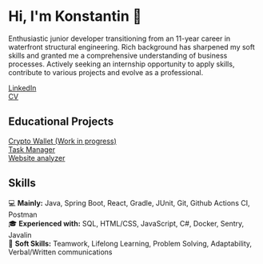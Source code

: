 # Hi, I'm Konstantin 👋
Enthusiastic junior developer transitioning from an 11-year career in waterfront structural engineering. Rich background has sharpened my soft skills and granted me a comprehensive understanding of business processes. Actively seeking an internship opportunity to apply skills, contribute to various projects and evolve as a professional.
 
[LinkedIn](https://www.linkedin.com/in/konstantin-serebrianskii/)  
[CV](https://github.com/SerKonstantin/SerKonstantin/blob/main/Konstantin%20Serebrianskii%20CV.pdf)  

## Educational Projects
[Crypto Wallet (Work in progress)](https://github.com/SerKonstantin/crypto-wallet)  
[Task Manager](https://github.com/SerKonstantin/java-project-99)  
[Website analyzer](https://github.com/SerKonstantin/java-project-72)   

## Skills 
💻 **Mainly:** Java, Spring Boot, React, Gradle, JUnit, Git, Github Actions CI, Postman  
🎓 **Experienced with:**  SQL, HTML/CSS, JavaScript, C#, Docker, Sentry, Javalin  
🤝 **Soft Skills:** Teamwork, Lifelong Learning, Problem Solving, Adaptability, Verbal/Written communications  
